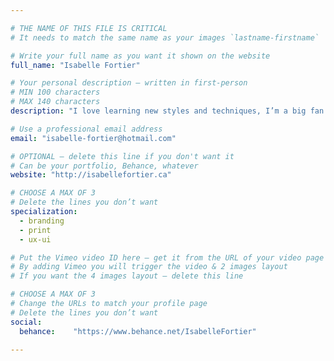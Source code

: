 ```yaml
---

# THE NAME OF THIS FILE IS CRITICAL
# It needs to match the same name as your images `lastname-firstname`

# Write your full name as you want it shown on the website
full_name: "Isabelle Fortier"

# Your personal description — written in first-person
# MIN 100 characters
# MAX 140 characters
description: "I love learning new styles and techniques, I’m a big fan of keyboard shortcuts, and my brother says I have a great sense of humour."

# Use a professional email address
email: "isabelle-fortier@hotmail.com"

# OPTIONAL — delete this line if you don't want it
# Can be your portfolio, Behance, whatever
website: "http://isabellefortier.ca"

# CHOOSE A MAX OF 3
# Delete the lines you don’t want
specialization:
  - branding
  - print
  - ux-ui

# Put the Vimeo video ID here — get it from the URL of your video page
# By adding Vimeo you will trigger the video & 2 images layout
# If you want the 4 images layout — delete this line

# CHOOSE A MAX OF 3
# Change the URLs to match your profile page
# Delete the lines you don’t want
social:
  behance:    "https://www.behance.net/IsabelleFortier"

---
```

